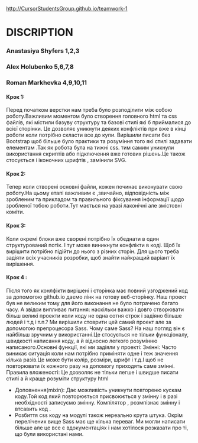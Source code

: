 
http://CursorStudentsGroup.github.io/teamwork-1
# DISCRIPTION
### Anastasiya Shyfers 1,2,3
### Alex Holubenko 5,6,7,8
### Roman Markhevka 4,9,10,11

#### Крок 1:
Перед початком верстки нам треба було розподілити між собою роботу.Важливим моментом було створення головного html та css файлів, які містили базуву структуру та базові стилі які б приймалися до всієї сторінки. Це дозволяє уникнути деяких конфліктів при вже в кінці роботи коли потрібно скласти все до купи.
Вирішили писати без Bootstrap щоб більше було практики та розуміння того які стилі задавати елементам .Так як робота була на тижні css. тим самим уникнули використання скриптів або підключення вже готових рішень.Це також cтосується і іконочних шрифтів , замінили SVG.

#### Крок 2:
Тепер коли створені основні файли, кожен починає виконувати свою роботу.На цьому етапі важливим є ,звичайно, відповідність між зробленим та прикладом та  правильного фіксування інформації щодо зробленої тобою роботи.Тут мається на увазі лаконічні але змістовні коміти.
#### Крок 3:
Коли окремі блоки вже сворені потрібно їх обєднати в один структурований потік. І тут може виникнути конфлікти в коді. Щоб їх вирішити потрібно підійти до нього з різних сторін. Для цього треба задіяти всіх учасників розробки, щоб знайти найкращий варіант їх вирішення.
#### Крок 4 :
Після того як конлфікти вирішені і сторінка має повний узгоджений код за допомогою github.io
даємо лінк на готову веб-сторінку.
    Наш проект був не великим тому для його виконання не було потрачено багато часу. А звідси випливає питання: наскільки важко і довго створювати більш великі проекти коли коду не одна сотня строк і задіяно більше людей і т.д і т.п.? Ми вирішили стоврити цей самий проект але за допомогою препроцесора Sass. Чому саме Sass? На наш погляд він є найбільш зручним у використанні.Це стосується не тільки функціоналу, швидкості написання коду, а й  відносно легкого розумінню написаного.Основні функції, які ми задіяли у проекті:
Змінні:
Часто виникає ситуація коли нам потрібно приміняти одне і теж значення кілька разів.Це може бути колір, розміри, шрифт і т.д.І щоб не повторювати їх кожного разу на допомогу приходять саме змінні.
Правила вложеності:
Це дозволяє не тільки легше і швидше писати стилі а й краще розуміти структуру html
+ Доповнення(mixin):
Дає можливість уникнути повтореню кускам коду.Той код який повторюється присвоюється у змінну і в разі необхідності записуємо змінну. Компілятор , розмпізнає змінну і втсавить код .
+ Розбиття css коду на модулі також нереально крута штука.
Окрім перелічених вище Sass має ще кілька переваг. Ми могли написати більше але це все є вдокументаціях і нам хотілося розказати про  ті, що були використані нами.

